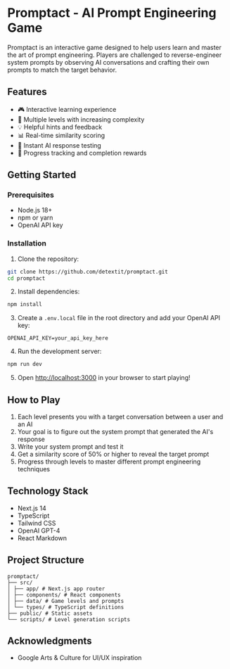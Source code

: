 # Promptact - AI Prompt Engineering Game

Promptact is an interactive game designed to help users learn and master the art of prompt engineering. Players are challenged to reverse-engineer system prompts by observing AI conversations and crafting their own prompts to match the target behavior.

## Features

- 🎮 Interactive learning experience
- 🎯 Multiple levels with increasing complexity
- 💡 Helpful hints and feedback
- 📊 Real-time similarity scoring
- 🔄 Instant AI response testing
- 🎉 Progress tracking and completion rewards

## Getting Started

### Prerequisites

- Node.js 18+
- npm or yarn
- OpenAI API key

### Installation

1. Clone the repository:

```bash
git clone https://github.com/detextit/promptact.git
cd promptact
```

2. Install dependencies:

```bash
npm install
```

3. Create a `.env.local` file in the root directory and add your OpenAI API key:

```env
OPENAI_API_KEY=your_api_key_here
```

4. Run the development server:

```bash
npm run dev
```

5. Open [http://localhost:3000](http://localhost:3000) in your browser to start playing!

## How to Play

1. Each level presents you with a target conversation between a user and an AI
2. Your goal is to figure out the system prompt that generated the AI's response
3. Write your system prompt and test it
4. Get a similarity score of 50% or higher to reveal the target prompt
5. Progress through levels to master different prompt engineering techniques

## Technology Stack

- Next.js 14
- TypeScript
- Tailwind CSS
- OpenAI GPT-4
- React Markdown

## Project Structure

```
promptact/
├── src/
│ ├── app/ # Next.js app router
│ ├── components/ # React components
│ ├── data/ # Game levels and prompts
│ └── types/ # TypeScript definitions
├── public/ # Static assets
└── scripts/ # Level generation scripts
```

## Acknowledgments

- Google Arts & Culture for UI/UX inspiration
